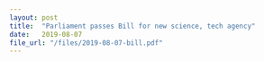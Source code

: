 ```yaml
---
layout: post
title:  "Parliament passes Bill for new science, tech agency"
date:   2019-08-07
file_url: "/files/2019-08-07-bill.pdf"
---
```

